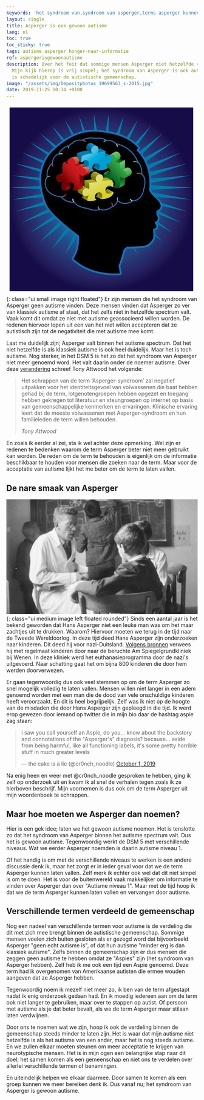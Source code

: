 ```yaml
---
keywords: 'het syndroom van,syndroom van asperger,terms asperger kunnen,hans asperger zijn,autisme niveau'
layout: single
title: Asperger is ook gewoon autisme
lang: nl
toc: true
toc_sticky: true
tags: autisme asperger honger-naar-informatie
ref: aspergerisgewoonautisme
description: Over het feit dat sommige mensen Asperger niet hetzelfde vinden als autisme.
  Mijn kijk hierop is vrij simpel; het syndroom van Asperger is ook autisme. Dit ontkennen
  is schadelijk voor de autistische gemeenschap.
image: "/assets/img/Depositphotos_19699563_s-2015.jpg"
date: 2019-11-25 10:34 +0100
---
```

![Asperger is ook gewoon autisme](/assets/img/Depositphotos_19699563_s-2015.jpg){: class="ui small image right floated"}
Er zijn mensen die het syndroom van Asperger geen autisme vinden. Deze mensen vinden dat Asperger zo ver van klassiek autisme af staat, dat het zelfs niet in hetzelfde spectrum valt. Vaak komt dit omdat ze niet met autisme geassocieerd willen worden. De redenen hiervoor lopen uit een van het niet willen accepteren dat ze autistisch zijn tot de negativiteit die met autisme mee komt.

Laat me duidelijk zijn; Asperger valt binnen het autisme spectrum. Dat het niet hetzelfde is als klassiek autisme is ook heel duidelijk. Maar het is toch autisme. Nog sterker, in het DSM 5 is het zo dat het syndroom van Asperger niet meer genoemd word. Het valt daarin onder de noemer autisme. Over deze [verandering](/2019/08/hulpgids-asperger-syndroom-review.html#aanvulling---de-dsm-5) schreef Tony Attwood het volgende:

<div class="quote">
  <blockquote>
  <p>Het schrappen van de term ‘Asperger-syndroom’ zal negatief uitpakken voor het identiteitsgevoel   van   volwassenen   die   baat   hebben   gehad   bij   de   term, lotgenotengroepen hebben opgezet en toegang hebben gekregen tot literatuur en steungroepen   op   internet   op basis   van   gemeenschappelijke   kenmerken   en ervaringen.  Klinische  ervaring leert  dat  de  meeste  volwassenen  met  Asperger-syndroom en hun familieleden de term willen behouden.</p>
  <cite>Tony Attwood</cite>
</blockquote>
</div>

En zoals ik eerder al zei, sta ik wel achter deze opmerking. Wel zijn er redenen te bedenken waarom de term Asperger beter niet meer gebruikt kan worden. De reden om de term te behouden is eigenlijk om de informatie beschikbaar te houden voor mensen die zoeken naar de term. Maar voor de acceptatie van autisme lijkt het me beter om de term te laten vallen.

## De nare smaak van Asperger

![Hans Aspeger](/assets/img/hansasperger.jpg){: class="ui medium image left floated rounded"} Sinds een aantal jaar is het bekend geworden dat Hans Asperger niet een leuke man was om het maar zachtjes uit te drukken. Waarom? Hiervoor moeten we terug in de tijd naar de Tweede Wereldoorlog. In deze tijd deed Hans Asperger zijn onderzoeken naar kinderen. Dit deed hij voor nazi-Duitsland. [Volgens bronnen](https://molecularautism.biomedcentral.com/articles/10.1186/s13229-018-0208-6) verwees hij met regelmaat kinderen door naar de beruchte Am Spiegelgrundkliniek bij Wenen. In deze kliniek werd het euthanasieprogramma door de nazi's uitgevoerd. Naar schatting gaat het om bijna 800 kinderen die door hem werden doorverwezen.

Er gaan tegenwoordig dus ook veel stemmen op om de term Asperger zo snel mogelijk volledig te laten vallen. Mensen willen niet langer in een adem genoemd worden met een man die de dood van vele onschuldige kinderen heeft veroorzaakt. En dit is heel begrijpelijk. Zelf was ik niet op de hoogte van de misdaden die door Hans Asperger zijn gepleegd in die tijd. Ik werd erop gewezen door iemand op twitter die in mijn bio daar de hashtag aspie zag staan:

<blockquote class="twitter-tweet"><p lang="en" dir="ltr">i saw you call yourself an Aspie, do you... know about the backstory and connotations of the &quot;Asperger&#39;s&quot; diagnosis? because... aside from being harmful, like all functioning labels, it&#39;s some pretty horrible stuff in much greater levels</p>&mdash; the cake is a lie (@cr0nch_noodle) <a href="https://twitter.com/cr0nch_noodle/status/1179144645777006594?ref_src=twsrc%5Etfw">October 1, 2019</a></blockquote>

Na enig heen en weer met @cr0nch_noodle gesproken te hebben, ging ik zelf op onderzoek uit en kwam ik al snel de verhalen tegen zoals ik ze hierboven beschrijf. Mijn voornemen is dus ook om de term Asperger uit mijn woordenboek te schrappen.

## Maar hoe moeten we Asperger dan noemen?

Hier is een gek idee; laten we het gewoon autisme noemen. Het is tenslotte zo dat het syndroom van Asperger binnen het autisme spectrum valt. Dus het is gewoon autisme. Tegenwoordig werkt de DSM 5 met verschillende niveaus. Wat we eerder Asperger noemden is daarin autisme niveau 1.

Of het handig is om met de verschillende niveaus te werken is een andere discussie denk ik, maar het zorgt er in ieder geval voor dat we de term Asperger kunnen laten vallen. Zelf merk ik echter ook wel dat dit niet simpel is om te doen. Het is voor de buitenwereld vaak makkelijker om informatie te vinden over Asperger dan over "Autisme niveau 1". Maar met de tijd hoop ik dat we de term Asperger kunnen laten vallen en vervangen door autisme.

## Verschillende termen verdeeld de gemeenschap

Nog een nadeel van verschillende termen voor autisme is de verdeling die dit met zich mee brengt binnen de autistische gemeenschap. Sommige mensen voelen zich buiten gesloten als er gezegd word dat bijvoorbeeld Asperger "geen echt autisme is", of dat hun autisme "minder erg is dan klassiek autisme". Zelfs binnen de gemeenschap zijn er dus mensen die zeggen geen autisme te hebben omdat ze "Aspies" zijn (het syndroom van Asperger hebben). Zelf heb ik me ook een tijd een Aspie genoemd. Deze term had ik overgenomen van Amerikaanse autisten die ermee wouden aangeven dat ze Asperger hebben.

Tegenwoordig noem ik mezelf niet meer zo, ik ben van de term afgestapt nadat ik enig onderzoek gedaan had. En ik moedig iedereen aan om de term ook niet langer te gebruiken, maar over te stappen op autist. Of persoon met autisme als je dat beter bevalt, als we de term Asperger maar stilaan laten verdwijnen.

Door ons te noemen wat we zijn, hoop ik ook de verdeling binnen de gemeenschap steeds minder te laten zijn. Het is waar dat mijn autisme niet hetzelfde is als het autisme van een ander, maar het is nog steeds autisme. En we zullen elkaar moeten steunen om meer acceptatie te krijgen van neurotypische mensen. Het is in mijn ogen een belangrijke stap naar dit doel; het samen komen als een gemeenschap en niet ons te verdelen over allerlei verschillende termen of benamingen.

En uiteindelijk helpen we elkaar daarmee. Door samen te komen als een groep kunnen we meer bereiken denk ik. Dus vanaf nu; het syndroom van Asperger is gewoon autisme.
